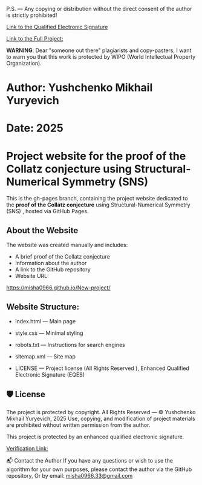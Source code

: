 P.S. — Any copying or distribution without the direct consent of the author is strictly prohibited!

[Link to the Qualified Electronic Signature](https://github.com/Misha0966/Formal-Proof-of-the-Collatz-Conjecture/blob/main/55232996-5675-4ffb-b092-fbb4f79652a2.pdf.sig)

[Link to the Full Project:](https://github.com/Misha0966/Formal-Proof-of-the-Collatz-Conjecture/blob/main/55232996-5675-4ffb-b092-fbb4f79652a2.pdf)

**WARNING**: Dear "someone out there" plagiarists and copy-pasters, I want to warn you that this work is protected by WIPO (World Intellectual Property Organization).

# Author: Yushchenko Mikhail Yuryevich  

# Date: 2025

# Project website for the proof of the Collatz conjecture using Structural-Numerical Symmetry (SNS)

This is the gh-pages branch, containing the project website dedicated to the **proof of the Collatz conjecture** using Structural-Numerical Symmetry (SNS) , hosted via GitHub Pages.

## About the Website

The website was created manually and includes:

- A brief proof of the Collatz conjecture
- Information about the author
- A link to the GitHub repository
- Website URL:

https://misha0966.github.io/New-project/

## Website Structure:

- index.html — Main page
- style.css — Minimal styling
- robots.txt — Instructions for search engines
- sitemap.xml — Site map

- LICENSE — Project license (All Rights Reserved ),  Enhanced Qualified Electronic Signature (EQES)

## 🛡 License

The project is protected by copyright.
All Rights Reserved — © Yushchenko Mikhail Yuryevich, 2025
Use, copying, and modification of project materials are prohibited without written permission from the author.

This project is protected by an enhanced qualified electronic signature.

[Verification Link:](https://github.com/Misha0966/Formal-Proof-of-the-Collatz-Conjecture/blob/main/55232996-5675-4ffb-b092-fbb4f79652a2.pdf.sig)


📬 Contact the Author
If you have any questions or wish to use the algorithm for your own purposes, please contact the author via the GitHub repository, Or by email: misha0966.33@gmail.com
